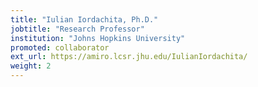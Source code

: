 ```yaml
---
title: "Iulian Iordachita, Ph.D."
jobtitle: "Research Professor"
institution: "Johns Hopkins University"
promoted: collaborator
ext_url: https://amiro.lcsr.jhu.edu/IulianIordachita/
weight: 2
---
```



